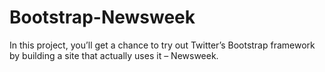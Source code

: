 # Bootstrap-Newsweek
In this project, you’ll get a chance to try out Twitter’s Bootstrap framework by building a site that actually uses it – Newsweek.
